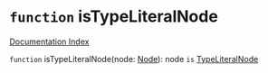# `function` isTypeLiteralNode

[Documentation Index](../README.md)

`function` isTypeLiteralNode(node: [Node](../interface.Node/README.md)): node `is` [TypeLiteralNode](../interface.TypeLiteralNode/README.md)

